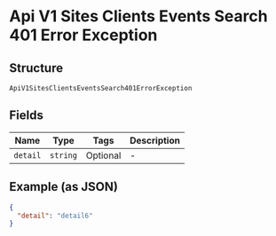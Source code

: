 
# Api V1 Sites Clients Events Search 401 Error Exception

## Structure

`ApiV1SitesClientsEventsSearch401ErrorException`

## Fields

| Name | Type | Tags | Description |
|  --- | --- | --- | --- |
| `detail` | `string` | Optional | - |

## Example (as JSON)

```json
{
  "detail": "detail6"
}
```

